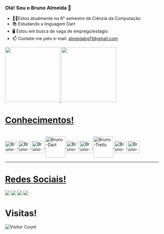 ### Olá! Sou o Bruno Almeida 👋

- 🙋‍♂️Estou atualmente no 6° semestre de Ciência da Computação
- 📚 Estudando a linguagem Dart
- 🖥️ Estou em busca de vaga de emprego/estágio
- 📫 Contate-me pelo e-mail: almeidabg11@gmail.com

<div>
  <a href="https://github.com/almeidaa11">
  <img height="180em" src="https://github-readme-stats.vercel.app/api?username=almeidaa11&show_icons=true&theme=dark&include_all_commits=true&count_private=true"/>
  <img height="180em" src="https://github-readme-stats.vercel.app/api/top-langs/?username=almeidaa11&layout=compact&langs_count=7&theme=dark"/>
</div>
<h1>Conhecimentos!</h1>
<div style="display: inline_block"><br>
  <img align="center" alt="Bruno-HTML5" height="40" width="40" src="https://cdn.jsdelivr.net/gh/devicons/devicon/icons/html5/html5-original-wordmark.svg">
  <img align="center" alt="Bruno-CSS" height="40" width="40" src="https://cdn.jsdelivr.net/gh/devicons/devicon/icons/css3/css3-original-wordmark.svg">
  <img align="center" alt="Bruno-JavaScript" height="40" width="40" src="https://cdn.jsdelivr.net/gh/devicons/devicon/icons/javascript/javascript-original.svg">
  <img align="center" alt="Bruno-Dart" height="70" width="65" src="https://cdn.jsdelivr.net/gh/devicons/devicon/icons/dart/dart-original-wordmark.svg">
  <img align="center" alt="Bruno-Python" height="40" width="40" src="https://cdn.jsdelivr.net/gh/devicons/devicon/icons/python/python-original-wordmark.svg">
  <img align="center" alt="Bruno-Canvas" height="40" width="40" src="https://cdn.jsdelivr.net/gh/devicons/devicon/icons/canva/canva-original.svg">
  <img align="center" alt="Bruno-Trello" height="70" width="65" src="https://cdn.jsdelivr.net/gh/devicons/devicon/icons/trello/trello-plain-wordmark.svg">
  <img align="center" alt="Bruno-VSCode" height="40" width="40" src="https://cdn.jsdelivr.net/gh/devicons/devicon/icons/vscode/vscode-original.svg">
  <img align="center" alt="Bruno-Flutter" height="40" width="40" src="https://cdn.jsdelivr.net/gh/devicons/devicon/icons/flutter/flutter-original.svg">
</div>
<hr> 
<h1>Redes Sociais!</h1>
<div>
   <a href="https://www.facebook.com/profile.php?id=100063993316622" target="_blank"><img src="https://img.shields.io/badge/Facebook-1877F2?style=for-the-badge&logo=facebook&logoColor=white" target="_blank"></a>
  <a href="https://www.instagram.com/guimaraess_.bruno/" target="_blank"><img src="https://img.shields.io/badge/-Instagram-%23E4405F?style=for-the-badge&logo=instagram&logoColor=white" target="_blank"></a>
  <a href = "mailto:almeidabg11@gmail.com"><img src="https://img.shields.io/badge/-Gmail-%23333?style=for-the-badge&logo=gmail&logoColor=white" target="_blank"></a>
  <a href="https://www.linkedin.com/in/bruno-almeida-404993212/" target="_blank"><img src="https://img.shields.io/badge/-LinkedIn-%230077B5?style=for-the-badge&logo=linkedin&logoColor=white" target="_blank"></a> 
</div>
<h1>Visitas!</h1>
 
![Visitor Count](https://profile-counter.glitch.me/{almeidaa11}/count.svg)
